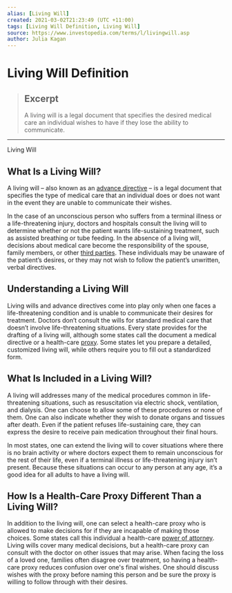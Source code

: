 ```yaml
---
alias: [Living Will]
created: 2021-03-02T21:23:49 (UTC +11:00)
tags: [Living Will Definition, Living Will]
source: https://www.investopedia.com/terms/l/livingwill.asp
author: Julia Kagan
---
```


# Living Will Definition

> ## Excerpt
> A living will is a legal document that specifies the desired medical care an individual wishes to have if they lose the ability to communicate.

---

Living Will
## What Is a Living Will?

A living will – also known as an [advance directive](https://www.investopedia.com/terms/a/advancedirective.asp) – is a legal document that specifies the type of medical care that an individual does or does not want in the event they are unable to communicate their wishes.

In the case of an unconscious person who suffers from a terminal illness or a life-threatening injury, doctors and hospitals consult the living will to determine whether or not the patient wants life-sustaining treatment, such as assisted breathing or tube feeding. In the absence of a living will, decisions about medical care become the responsibility of the spouse, family members, or other [third parties](https://www.investopedia.com/terms/t/third-party.asp). These individuals may be unaware of the patient’s desires, or they may not wish to follow the patient’s unwritten, verbal directives.

## Understanding a Living Will

Living wills and advance directives come into play only when one faces a life-threatening condition and is unable to communicate their desires for treatment. Doctors don’t consult the wills for standard medical care that doesn’t involve life-threatening situations. Every state provides for the drafting of a living will, although some states call the document a medical directive or a health-care [proxy](https://www.investopedia.com/terms/p/proxy.asp). Some states let you prepare a detailed, customized living will, while others require you to fill out a standardized form.

## What Is Included in a Living Will?

A living will addresses many of the medical procedures common in life-threatening situations, such as resuscitation via electric shock, ventilation, and dialysis. One can choose to allow some of these procedures or none of them. One can also indicate whether they wish to donate organs and tissues after death. Even if the patient refuses life-sustaining care, they can express the desire to receive pain medication throughout their final hours.

In most states, one can extend the living will to cover situations where there is no brain activity or where doctors expect them to remain unconscious for the rest of their life, even if a terminal illness or life-threatening injury isn’t present. Because these situations can occur to any person at any age, it’s a good idea for all adults to have a living will.

## How Is a Health-Care Proxy Different Than a Living Will?

In addition to the living will, one can select a health-care proxy who is allowed to make decisions for if they are incapable of making those choices. Some states call this individual a health-care [power of attorney](https://www.investopedia.com/terms/p/powerofattorney.asp). Living wills cover many medical decisions, but a health-care proxy can consult with the doctor on other issues that may arise. When facing the loss of a loved one, families often disagree over treatment, so having a health-care proxy reduces confusion over one's final wishes. One should discuss wishes with the proxy before naming this person and be sure the proxy is willing to follow through with their desires.
